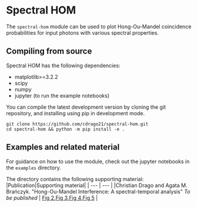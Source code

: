 # Spectral HOM

The `spectral-hom` module can be used to plot Hong-Ou-Mandel coincidence probabilities for input photons with various spectral properties. 

## Compiling from source

Spectral HOM has the following dependencies:

- matplotlib>=3.2.2
- scipy
- numpy
- jupyter (to run the example notebooks)
  
You can compile the latest development version by cloning the git repository, and installing using pip in development mode.
```
git clone https://github.com/cdrago21/spectral-hom.git
cd spectral-hom && python -m pip install -e .
```
## Examples and related material

For guidance on how to use the module, check out the jupyter notebooks in the `examples` directory. 

The directory contains the following supporting material:
|Publication|Supporting material|
| --- | --- |
|Christian Drago and Agata M. Brańczyk. "Hong-Ou-Mandel Interference: A spectral-temporal analysis" *To be published* | [Fig 2](/examples/figure-2.ipynb),[Fig 3](/examples/figure-3.ipynb),[Fig 4](/examples/figure-4.ipynb),[Fig 5](/examples/figure-5.ipynb) |


